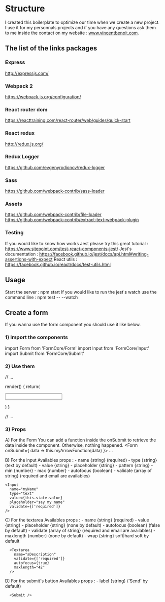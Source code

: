 # Structure
I created this boilerplate to optimize our time when we create a new project. I use it for my personnals projects and if you have any questions ask them to me inside the contact on my website : www.vincentbenoit.com.

## The list of the links packages

### Express
http://expressjs.com/

### Webpack 2
https://webpack.js.org/configuration/

### React router dom
https://reacttraining.com/react-router/web/guides/quick-start

### React redux
http://redux.js.org/

### Redux Logger
https://github.com/evgenyrodionov/redux-logger

### Sass
https://github.com/webpack-contrib/sass-loader

### Assets
https://github.com/webpack-contrib/file-loader
https://github.com/webpack-contrib/extract-text-webpack-plugin

### Testing
If you would like to know how works Jest please try this great tutorial : https://www.sitepoint.com/test-react-components-jest/
Jest's documentation : https://facebook.github.io/jest/docs/api.html#writing-assertions-with-expect
React utils : https://facebook.github.io/react/docs/test-utils.html

## Usage
Start the server : npm start
If you would like to run the jest's watch use the command line : npm test -- --watch

## Create a form
If you wanna use the form component you should use it like below.

### 1) Import the components

  import Form from 'FormCore/Form'
  import Input from 'FormCore/Input'
  import Submit from 'FormCore/Submit'

### 2) Use them

  // ...

  render() {
    return(
      <div>
        <Form>
          <Input name="nameOfTheInput" />
          <Submit />
        </Form>
      </div>
    )
  }

  // ...

### 3) Props
  A) For the Form
    You can add a function inside the onSubmit to retrieve the data inside the component. Otherwise, nothing happened.
      <Form onSubmit={ data => this.myArrowFunction(data) }>
        ...
      </Form>

  B) For the input
    Availables props :
    - name {string} (required)
      - type {string} (text by default)
      - value {string}
      - placeholder {string}
      - pattern {string}
      - min {number}
      - max {number}
      - autofocus {boolean}
      - validate {array of string} (required and email are availables)

    <Input
      name="myName"
      type="text"
      value={this.state.value}
      placeholder="say my name"
      validate={['required']}
    />

  C) For the textarea
    Availables props :
      - name {string} (required)
      - value {string}
      - placeholder {string} (none by default)
      - autofocus {boolean} (false by default)
      - validate {array of string} (required and email are availables)
      - maxlength {number} (none by default)
      - wrap {string} soft|hard soft by default

      <Textarea
        name="aDescription"
        validate={['required']}
        autofocus={true}
        maxlength="42"
      />

  D) For the submit's button
    Availables props :
      - label {string} ('Send' by default)

      <Submit />
